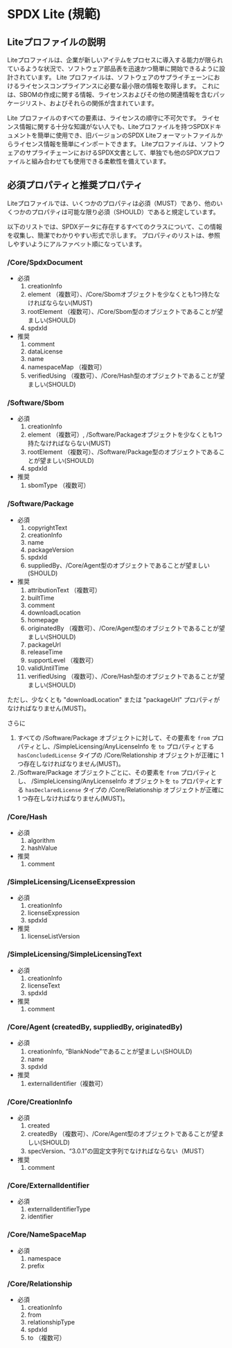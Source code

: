 # SPDX Lite (規範)

## Liteプロファイルの説明

Liteプロファイルは、企業が新しいアイテムをプロセスに導入する能力が限られているような状況で、ソフトウェア部品表を迅速かつ簡単に開始できるように設計されています。
Lite プロファイルは、ソフトウェアのサプライチェーンにおけるライセンスコンプライアンスに必要な最小限の情報を取得します。
これには、SBOMの作成に関する情報、ライセンスおよびその他の関連情報を含むパッケージリスト、およびそれらの関係が含まれています。

Lite プロファイルのすべての要素は、ライセンスの順守に不可欠です。
ライセンス情報に関する十分な知識がない人でも、Liteプロファイルを持つSPDXドキュメントを簡単に使用でき、旧バージョンのSPDX Liteフォーマットファイルからライセンス情報を簡単にインポートできます。
Liteプロファイルは、ソフトウェアのサプライチェーンにおけるSPDX文書として、単独でも他のSPDXプロファイルと組み合わせても使用できる柔軟性を備えています。

## 必須プロパティと推奨プロパティ

Liteプロファイルでは、いくつかのプロパティは必須（MUST）であり、他のいくつかのプロパティは可能な限り必須（SHOULD）であると規定しています。

以下のリストでは、SPDXデータに存在するすべてのクラスについて、この情報を収集し、簡潔でわかりやすい形式で示します。
プロパティのリストは、参照しやすいようにアルファベット順になっています。

### /Core/SpdxDocument

- 必須
    1. creationInfo
    1. element （複数可）、/Core/Sbomオブジェクトを少なくとも1つ持たなければならない(MUST)
    1. rootElement （複数可）、/Core/Sbom型のオブジェクトであることが望ましい(SHOULD)
    1. spdxId
- 推奨
    1. comment
    1. dataLicense
    1. name
    1. namespaceMap （複数可）
    1. verifiedUsing （複数可）、/Core/Hash型のオブジェクトであることが望ましい(SHOULD)

### /Software/Sbom

- 必須
    1. creationInfo
    1. element （複数可）, /Software/Packageオブジェクトを少なくとも1つ持たなければならない(MUST)
    1. rootElement （複数可）、/Software/Package型のオブジェクトであることが望ましい(SHOULD)
    1. spdxId
- 推奨
    1. sbomType （複数可）

### /Software/Package

- 必須
    1. copyrightText
    1. creationInfo
    1. name
    1. packageVersion
    1. spdxId
    1. suppliedBy、/Core/Agent型のオブジェクトであることが望ましい(SHOULD)
- 推奨
    1. attributionText （複数可）
    1. builtTime
    1. comment
    1. downloadLocation
    1. homepage
    1. originatedBy （複数可）、/Core/Agent型のオブジェクトであることが望ましい(SHOULD)
    1. packageUrl
    1. releaseTime
    1. supportLevel （複数可）
    1. validUntilTime
    1. verifiedUsing （複数可）、/Core/Hash型のオブジェクトであることが望ましい(SHOULD)

ただし、少なくとも "downloadLocation" または "packageUrl" プロパティがなければなりません(MUST)。

さらに

1. すべての /Software/Package オブジェクトに対して、その要素を `from` プロパティとし、/SimpleLicensing/AnyLicenseInfo を `to` プロパティとする `hasConcludedLicense` タイプの /Core/Relationship オブジェクトが正確に 1 つ存在しなければなりません(MUST)。
1. /Software/Package オブジェクトごとに、その要素を `from` プロパティとし、 /SimpleLicensing/AnyLicenseInfo オブジェクトを `to` プロパティとする `hasDeclaredLicense` タイプの /Core/Relationship オブジェクトが正確に 1 つ存在しなければなりません(MUST)。

### /Core/Hash

- 必須
    1. algorithm
    1. hashValue
- 推奨
    1. comment

### /SimpleLicensing/LicenseExpression

- 必須
    1. creationInfo
    1. licenseExpression
    1. spdxId
- 推奨
    1. licenseListVersion

### /SimpleLicensing/SimpleLicensingText

- 必須
    1. creationInfo
    1. licenseText
    1. spdxId
- 推奨
    1. comment

### /Core/Agent (createdBy, suppliedBy, originatedBy)

- 必須
    1. creationInfo, “BlankNode”であることが望ましい(SHOULD)
    1. name
    1. spdxId
- 推奨
    1. externalIdentifier（複数可）

### /Core/CreationInfo

- 必須
    1. created
    1. createdBy （複数可）、/Core/Agent型のオブジェクトであることが望ましい(SHOULD)
    1. specVersion、“3.0.1”の固定文字列でなければならない（MUST）
- 推奨
    1. comment

### /Core/ExternalIdentifier

- 必須
    1. externalIdentifierType
    1. identifier

### /Core/NameSpaceMap

- 必須
    1. namespace
    1. prefix

### /Core/Relationship

- 必須
    1. creationInfo
    1. from
    1. relationshipType
    1. spdxId
    1. to （複数可）
